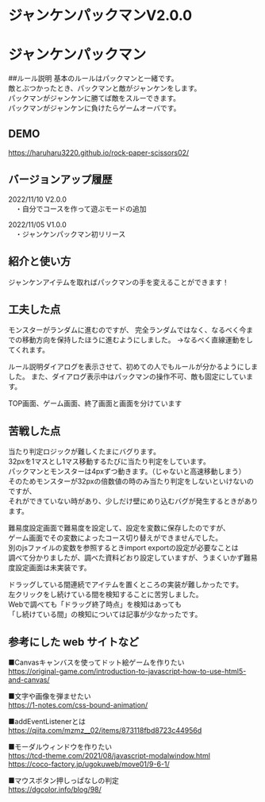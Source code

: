 # ジャンケンパックマンV2.0.0


# ジャンケンパックマン

##ルール説明
基本のルールはパックマンと一緒です。  
敵とぶつかったとき、パックマンと敵がジャンケンをします。  
パックマンがジャンケンに勝てば敵をスルーできます。  
パックマンがジャンケンに負けたらゲームオーバです。  


## DEMO

https://haruharu3220.github.io/rock-paper-scissors02/



## バージョンアップ履歴
2022/11/10    V2.0.0  
　・自分でコースを作って遊ぶモードの追加  

2022/11/05    V1.0.0  
　・ジャンケンパックマン初リリース  
  



## 紹介と使い方


ジャンケンアイテムを取ればパックマンの手を変えることができます！



## 工夫した点
モンスターがランダムに進むのですが、
完全ランダムではなく、なるべく今までの移動方向を保持したほうに進むようにしました。
→なるべく直線運動をしてくれます。

ルール説明ダイアログを表示させて、初めての人でもルールが分かるようにしました。
また、ダイアログ表示中はパックマンの操作不可、敵も固定にしています。

TOP画面、ゲーム画面、終了画面と画面を分けています



## 苦戦した点
当たり判定ロジックが難しくたまにバグります。  
32pxを1マスとし1マス移動するたびに当たり判定をしています。  
パックマンとモンスターは4pxずつ動きます。（じゃないと高速移動しまう）  
そのためモンスターが32pxの倍数値の時のみ当たり判定をしないといけないのですが、  
それができていない時があり、少しだけ壁にめり込むバグが発生するときがあります。  

難易度設定画面で難易度を設定して、設定を変数に保存したのですが、  
ゲーム画面でその変数によったコース切り替えができませんでした。  
別のjsファイルの変数を参照するときimport exportの設定が必要なことは  
調べて分かりましたが、調べた資料どおり設定していますが、うまくいかず難易度設定画面は未実装です。  


ドラッグしている間連続でアイテムを置くところの実装が難しかったです。  
左クリックをし続けている間を検知することに苦労しました。  
Webで調べても「ドラッグ終了時点」を検知はあっても  
「し続けている間」の検知については記事が少なかったです。  





## 参考にした web サイトなど
■Canvasキャンバスを使ってドット絵ゲームを作りたい  
https://original-game.com/introduction-to-javascript-how-to-use-html5-and-canvas/

■文字や画像を弾ませたい  
https://1-notes.com/css-bound-animation/

■addEventListenerとは  
https://qiita.com/mzmz__02/items/873118fbd8723c44956d

■モーダルウィンドウを作りたい  
https://tcd-theme.com/2021/08/javascript-modalwindow.html  
https://coco-factory.jp/ugokuweb/move01/9-6-1/


■マウスボタン押しっぱなしの判定  
https://dgcolor.info/blog/98/

